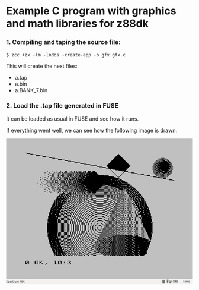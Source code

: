 # Example C program with graphics and math libraries for z88dk

### 1. Compiling and taping the source file:

```shell
$ zcc +zx -lm -lndos -create-app -o gfx gfx.c
```

This will create the next files:

- a.tap
- a.bin
- a.BANK_7.bin

### 2. Load the .tap file generated in FUSE

It can be loaded as usual in FUSE and see how it runs.

If everything went well, we can see how the following image is drawn:

![alt text](spectrum_gfx.png)
